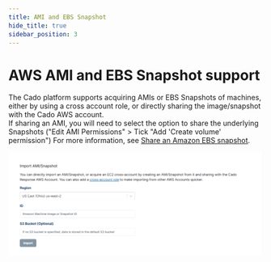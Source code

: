 ```yaml
---
title: AMI and EBS Snapshot
hide_title: true
sidebar_position: 3
---
```

# AWS AMI and EBS Snapshot support
The Cado platform supports acquiring AMIs or EBS Snapshots of machines, either by using a cross account role, or directly sharing the image/snapshot with the Cado AWS account.  
If sharing an AMI, you will need to select the option to share the underlying Snapshots ("Edit AMI Permissions" > Tick "Add 'Create volume' permission")
For more information, see [Share an Amazon EBS snapshot](https://docs.aws.amazon.com/AWSEC2/latest/UserGuide/ebs-modifying-snapshot-permissions.html).

![AWS AMI](/img/aws-ami.png)
